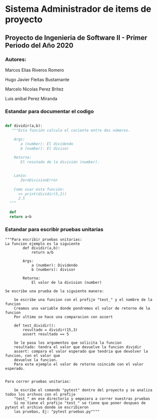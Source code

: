 # Sistema Administrador de items de proyecto

## Proyecto de Ingenieria de Software II - Primer Periodo del Año 2020

### Autores:

   Marcos Elias Riveros Romero
   
   Hugo Javier Fleitas Bustamante
   
   Marcelo Nicolas Perez Britez
   
   Luis anibal Perez Miranda





### Estandar para documentar el codigo

```python

def dividir(a,b):
   """Esta función calcula el cociente entre dos números.

    Args:
       a (number): El dividendo
       b (number): El divisor
   
    Retorna:
       El resutado de la división (number). 
        

    Lanza:
       ZeroDivisionError
    
    Como usar esta función: 
      >> print(dividir(5,2))
      2.5
  """
  
  def 
  return a+b 
```

### Estandar para escribir pruebas unitarias
    """Para escribir pruebas unitarias:
    La funcion ejemplo es la siguiente
            def dividir(a,b):
	            return a/b
	        
            Args:
                a (number): Dividendo
                b (numbers): divisor
         
            Retorna:
                El valor de la division (number)

    Se escribe una prueba de la siguiente manera:
    
        Se escribe una funcion con el prefijo "test_" y el nombre de la funcion
        Creamos una variable donde pondremos el valor de retorno de la funcion
        Por ultimo se hace una comparacion con assert
        
        def test_dividir():
	        resultado = dividir(15,3)
	        assert resultado == 5
	        
	    Se le pasa los argumentos que solicita la funcion
	    resultado: tendra el valor que devuelve la funcion dividir 
	    assert: compara el valor esperado que tendria que devolver la funcion, con el valor que 
	    devuelve la funcion.
	    Para este ejemplo el valor de retorno coincide con el valor esperado.
	    
	    
    Para correr pruebas unitarias:
        
        Se escribe el comando "pytest" dentro del proyecto y se analiza todos los archvos con el prefijo
        "test_" en ese directorio y empezara a correr nuestras pruebas
        Si no tiene el prefijo "test_" se tiene que poner despues de pytest el archivo donde se escribieron
        las pruebas, Ej: "pytest pruebas.py""""